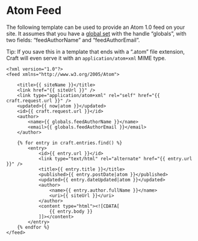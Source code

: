 # Atom Feed

The following template can be used to provide an Atom 1.0 feed on your site. It assumes that you have a [global set](../../globals.md) with the handle “globals”, with two fields: “feedAuthorName” and “feedAuthorEmail”.

Tip: If you save this in a template that ends with a “.atom” file extension, Craft will even serve it with an `application/atom+xml` MIME type.

```twig
<?xml version="1.0"?>
<feed xmlns="http://www.w3.org/2005/Atom">

    <title>{{ siteName }}</title>
    <link href="{{ siteUrl }}" />
    <link type="application/atom+xml" rel="self" href="{{ craft.request.url }}" />
    <updated>{{ now|atom }}</updated>
    <id>{{ craft.request.url }}</id>
    <author>
        <name>{{ globals.feedAuthorName }}</name>
        <email>{{ globals.feedAuthorEmail }}</email>
    </author>

    {% for entry in craft.entries.find() %}
        <entry>
            <id>{{ entry.url }}</id>
            <link type="text/html" rel="alternate" href="{{ entry.url }}" />
            <title>{{ entry.title }}</title>
            <published>{{ entry.postDate|atom }}</published>
            <updated>{{ entry.dateUpdated|atom }}</updated>
            <author>
                <name>{{ entry.author.fullName }}</name>
                <uri>{{ siteUrl }}</uri>
            </author>
            <content type="html"><![CDATA[
                {{ entry.body }}
            ]]></content>
        </entry>
    {% endfor %}
</feed>
```

